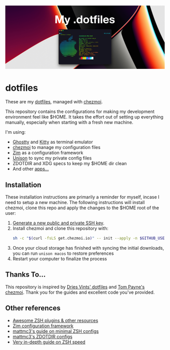 <p align="center"><img src="art/banner-2x.png"></p>

# dotfiles

These are my [dotfiles](https://dotfiles.github.io/), managed with [chezmoi](https://www.chezmoi.io/).

This repository contains the configurations for making my development environment feel like $HOME. It takes the effort out of setting up everything manually, especially when starting with a fresh new machine.

I'm using:
- [Ghostty](https://ghostty.org/) and [Kitty](https://sw.kovidgoyal.net/kitty/) as terminal emulator
- [chezmoi](https://www.chezmoi.io/) to manage my configuration files
- [Zim](https://github.com/zimfw/zimfw) as a configuration framework
- [Unison](https://github.com/bcpierce00/unison) to sync my private config files
- ZDOTDIR and XDG specs to keep my $HOME dir clean
- And other [apps...](./src/dot_config)

## Installation

These installation instructions are primarily a reminder for myself, incase I need to setup a new machine.
The following instructions will install chezmoi, clone this repo and apply the changes to the $HOME root of the user:

1. [Generate a new public and private SSH key](https://docs.github.com/en/github/authenticating-to-github/generating-a-new-ssh-key-and-adding-it-to-the-ssh-agent).  
2. Install chezmoi and clone this repository with:
   ```sh
   sh -c "$(curl -fsLS get.chezmoi.io)" -- init --apply -n $GITHUB_USERNAME
   ```
4. Once your cloud storage has finished with syncing the initial downloads, you can run `unison macos` to restore preferences
5. Restart your computer to finalize the process

## Thanks To...

This repository is inspired by [Dries Vints' dotfiles](https://github.com/driesvints/dotfiles) and [Tom Payne's chezmoi](https://github.com/twpayne/chezmoi). Thank you for the guides and excellent code you've provided.

## Other references
- [Awesome ZSH plugins & other resources](https://github.com/unixorn/awesome-zsh-plugins)
- [Zim configuration framework](https://github.com/zimfw/zimfw)
- [mattmc3's guide on minimal ZSH configs](https://github.com/mattmc3/zsh_unplugged)
- [mattmc3's ZDOTDIR configs](https://github.com/mattmc3/zdotdir)
- [Very in-depth guide on ZSH speed](https://github.com/romkatv/zsh-bench)
